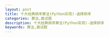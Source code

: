 ```yaml
---
layout: post
title: 十大经典排序算法(Python实现)-选择排序
categories: 算法,面试题
description: 十大经典排序算法(Python实现)-选择排序
keywords: 算法,面试题
---
```

